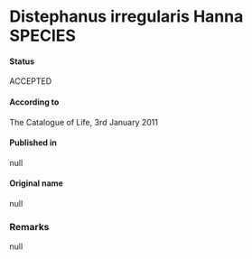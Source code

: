 Distephanus irregularis Hanna SPECIES
=======

#### Status
ACCEPTED

#### According to
The Catalogue of Life, 3rd January 2011

#### Published in
null

#### Original name
null

### Remarks
null